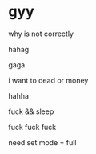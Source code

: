 # gyy

why is not correctly

hahag

gaga

i want to dead or money

hahha


fuck && sleep


fuck fuck fuck

need set mode = full

